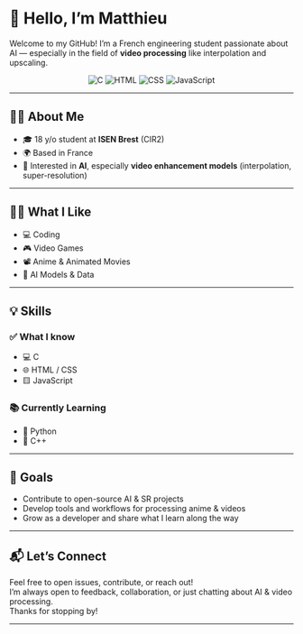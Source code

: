 # 👋 Hello, I’m Matthieu

Welcome to my GitHub! I’m a French engineering student passionate about AI — especially in the field of **video processing** like interpolation and upscaling.

<div align="center">

![C](https://img.shields.io/badge/C-00599C?style=for-the-badge&logo=c&logoColor=white)
![HTML](https://img.shields.io/badge/HTML5-E34F26?style=for-the-badge&logo=html5&logoColor=white)
![CSS](https://img.shields.io/badge/CSS3-1572B6?style=for-the-badge&logo=css3&logoColor=white)
![JavaScript](https://img.shields.io/badge/JavaScript-F7DF1E?style=for-the-badge&logo=javascript&logoColor=black)

</div>

---

## 🧑‍🎓 About Me

- 🎓 18 y/o student at **ISEN Brest** (CIR2)
- 🌍 Based in France
- 🤖 Interested in **AI**, especially **video enhancement models** (interpolation, super-resolution)

---

## ✍🏻 What I Like

- 💻 Coding
- 🎮 Video Games
- 📽️ Anime & Animated Movies
- 🧠 AI Models & Data

---

## 💡 Skills

### ✅ What I know
- 💻 C
- 🌐 HTML / CSS
- 🟨 JavaScript

### 📚 Currently Learning
- 🐍 Python
- 🔵 C++

---

## 🚀 Goals

- Contribute to open-source AI & SR projects
- Develop tools and workflows for processing anime & videos
- Grow as a developer and share what I learn along the way

---

## 📬 Let’s Connect

Feel free to open issues, contribute, or reach out!  
I’m always open to feedback, collaboration, or just chatting about AI & video processing.  
Thanks for stopping by!

---